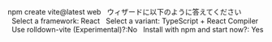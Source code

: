 npm create vite@latest web
&nbsp;&nbsp;ウィザードに以下のように答えてください
&nbsp;&nbsp;Select a framework: React
&nbsp;&nbsp;Select a variant: TypeScript + React Compiler
&nbsp;&nbsp;Use rolldown-vite (Experimental)?:No
&nbsp;&nbsp;Install with npm and start now?: Yes